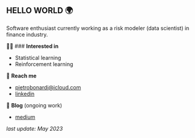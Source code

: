 ## HELLO WORLD 🌍

Software enthusiast currently working as a risk modeler (data scientist) in finance industry.

🕺🏻 ### **Interested in**  
- Statistical learning
- Reinforcement learning 

💫 **Reach me**
- pietrobonardi@icloud.com 
- [linkedin](https://www.linkedin.com/in/pietrobonardi/)

💬 **Blog** (ongoing work)
- [medium](https://medium.com/@pietrobonardi)


_last update: May 2023_

